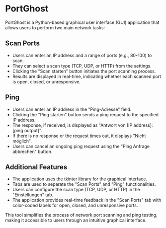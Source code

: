 # PortGhost

PortGhost is a Python-based graphical user interface (GUI) application that allows users to perform two main network tasks:

## Scan Ports
- Users can enter an IP address and a range of ports (e.g., 80-100) to scan.
- They can select a scan type (TCP, UDP, or HTTP) from the settings.
- Clicking the "Scan starten" button initiates the port scanning process.
- Results are displayed in real-time, indicating whether each scanned port is open, closed, or unresponsive.

## Ping
- Users can enter an IP address in the "Ping-Adresse" field.
- Clicking the "Ping starten" button sends a ping request to the specified IP address.
- The response, if received, is displayed as "Antwort von [IP address]: [ping output]".
- If there is no response or the request times out, it displays "Nicht möglich".
- Users can cancel an ongoing ping request using the "Ping Anfrage abbrechen" button.

## Additional Features
- The application uses the tkinter library for the graphical interface.
- Tabs are used to separate the "Scan Ports" and "Ping" functionalities.
- Users can configure the scan type (TCP, UDP, or HTTP) in the "Einstellungen" tab.
- The application provides real-time feedback in the "Scan Ports" tab with color-coded labels for open, closed, and unresponsive ports.

This tool simplifies the process of network port scanning and ping testing, making it accessible to users through an intuitive graphical interface.
